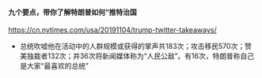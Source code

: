 #### 九个要点，带你了解特朗普如何“推特治国
https://cn.nytimes.com/usa/20191104/trump-twitter-takeaways/
- 总统吹嘘他在活动中的人群规模或获得的掌声共183次；攻击移民570次；赞美独裁者132次；并36次将新闻媒体称为“人民公敌”。有16次，特朗普称自己是大家“最喜欢的总统”

